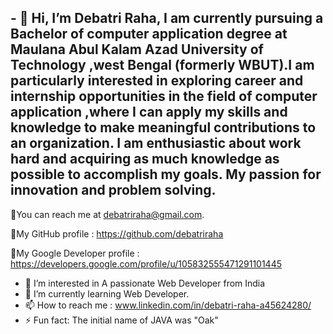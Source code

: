 <h2>- 👋 Hi, I’m Debatri Raha, I am currently pursuing a Bachelor of computer application degree at Maulana Abul Kalam Azad University of Technology ,west Bengal (formerly WBUT).I am particularly interested in exploring career and internship opportunities in the field of computer application ,where I can apply my skills and knowledge to make meaningful contributions to an organization. I am enthusiastic about work hard and acquiring as much knowledge as possible to accomplish my goals. My passion for innovation and problem solving.</h2>

📧You can reach me at debatriraha@gmail.com.

📌My GitHub profile : https://github.com/debatriraha

📌My Google Developer profile : https://developers.google.com/profile/u/105832555471291101445
- 👀 I’m interested in A passionate Web Developer from India
- 🌱 I’m currently learning Web Developer.
- 📫 How to reach me : www.linkedin.com/in/debatri-raha-a45624280/
- ⚡ Fun fact: The initial name of JAVA was "Oak"

<!---
debatriraha/debatriraha is a ✨ special ✨ repository because its `README.md` (this file) appears on your GitHub profile.
You can click the Preview link to take a look at your changes.
--->
